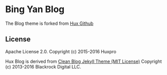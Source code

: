 # Bing Yan Blog
The Blog theme is forked from [Hux Github](https://github.com/Huxpro/huxpro.github.io)

## License

Apache License 2.0.
Copyright (c) 2015-2016 Huxpro

Hux Blog is derived from [Clean Blog Jekyll Theme (MIT License)](https://github.com/BlackrockDigital/startbootstrap-clean-blog-jekyll/)
Copyright (c) 2013-2016 Blackrock Digital LLC.

